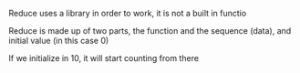 Reduce uses a library in order to work, it is not a built in functio

Reduce is made up of two parts, the function and the sequence (data), and initial value (in this case 0)

If we initialize in 10, it will start counting from there
